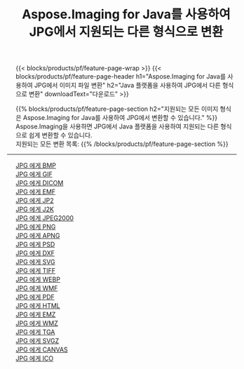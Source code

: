 ﻿---
title: Aspose.Imaging for Java를 사용하여 JPG에서 지원되는 다른 형식으로 변환 
weight: 3920
url: /ko/java/conversion/from/jpg 
lang: ko
langdirlevel: 2
locales: zh-hans,ja,it,ru,de,es,fr,nl,id,lt,pl,pt,vi,tr,ko,zh-hant,ar,hi,th,sv,cs,uk,he
description: Aspose.Imaging을 사용하면 JPG에서 Java 플랫폼을 사용하는 다른 형식으로 쉽게 변환할 수 있습니다.
---

{{< blocks/products/pf/feature-page-wrap >}}
{{< blocks/products/pf/feature-page-header h1="Aspose.Imaging for Java를 사용하여 JPG에서 이미지 파일 변환" h2="Java 플랫폼을 사용하여 JPG에서 다른 형식으로 변환" downloadText="다운로드" >}}


{{% blocks/products/pf/feature-page-section  h2="지원되는 모든 이미지 형식은 Aspose.Imaging for Java를 사용하여 JPG에서 변환할 수 있습니다." %}}
Aspose.Imaging을 사용하면 JPG에서 Java 플랫폼을 사용하여 지원되는 다른 형식으로 쉽게 변환할 수 있습니다.
<br/>
지원되는 모든 변환 목록:
{{% /blocks/products/pf/feature-page-section %}}
<div class="container-fluid productfamilypage bg-gray">
    <div class="convertypes bg-gray agp-content section">
        <div class="container">
		<hr style="margin-left:-20px;"/>
		<div class="row other-converters">
		    <div class='col-md-2 other-converter remove-lp remove-rp'><a href="/imaging/ko/java/conversion/jpg-to-bmp" >JPG 에게 BMP</a></div><div class='col-md-2 other-converter remove-lp remove-rp'><a href="/imaging/ko/java/conversion/jpg-to-gif" >JPG 에게 GIF</a></div><div class='col-md-2 other-converter remove-lp remove-rp'><a href="/imaging/ko/java/conversion/jpg-to-dicom" >JPG 에게 DICOM</a></div><div class='col-md-2 other-converter remove-lp remove-rp'><a href="/imaging/ko/java/conversion/jpg-to-emf" >JPG 에게 EMF</a></div><div class='col-md-2 other-converter remove-lp remove-rp'><a href="/imaging/ko/java/conversion/jpg-to-jp2" >JPG 에게 JP2</a></div><div class='col-md-2 other-converter remove-lp remove-rp'><a href="/imaging/ko/java/conversion/jpg-to-j2k" >JPG 에게 J2K</a></div><div class='col-md-2 other-converter remove-lp remove-rp'><a href="/imaging/ko/java/conversion/jpg-to-jpeg2000" >JPG 에게 JPEG2000</a></div><div class='col-md-2 other-converter remove-lp remove-rp'><a href="/imaging/ko/java/conversion/jpg-to-png" >JPG 에게 PNG</a></div><div class='col-md-2 other-converter remove-lp remove-rp'><a href="/imaging/ko/java/conversion/jpg-to-apng" >JPG 에게 APNG</a></div><div class='col-md-2 other-converter remove-lp remove-rp'><a href="/imaging/ko/java/conversion/jpg-to-psd" >JPG 에게 PSD</a></div><div class='col-md-2 other-converter remove-lp remove-rp'><a href="/imaging/ko/java/conversion/jpg-to-dxf" >JPG 에게 DXF</a></div><div class='col-md-2 other-converter remove-lp remove-rp'><a href="/imaging/ko/java/conversion/jpg-to-svg" >JPG 에게 SVG</a></div><div class='col-md-2 other-converter remove-lp remove-rp'><a href="/imaging/ko/java/conversion/jpg-to-tiff" >JPG 에게 TIFF</a></div><div class='col-md-2 other-converter remove-lp remove-rp'><a href="/imaging/ko/java/conversion/jpg-to-webp" >JPG 에게 WEBP</a></div><div class='col-md-2 other-converter remove-lp remove-rp'><a href="/imaging/ko/java/conversion/jpg-to-wmf" >JPG 에게 WMF</a></div><div class='col-md-2 other-converter remove-lp remove-rp'><a href="/imaging/ko/java/conversion/jpg-to-pdf" >JPG 에게 PDF</a></div><div class='col-md-2 other-converter remove-lp remove-rp'><a href="/imaging/ko/java/conversion/jpg-to-html" >JPG 에게 HTML</a></div><div class='col-md-2 other-converter remove-lp remove-rp'><a href="/imaging/ko/java/conversion/jpg-to-emz" >JPG 에게 EMZ</a></div><div class='col-md-2 other-converter remove-lp remove-rp'><a href="/imaging/ko/java/conversion/jpg-to-wmz" >JPG 에게 WMZ</a></div><div class='col-md-2 other-converter remove-lp remove-rp'><a href="/imaging/ko/java/conversion/jpg-to-tga" >JPG 에게 TGA</a></div><div class='col-md-2 other-converter remove-lp remove-rp'><a href="/imaging/ko/java/conversion/jpg-to-svgz" >JPG 에게 SVGZ</a></div><div class='col-md-2 other-converter remove-lp remove-rp'><a href="/imaging/ko/java/conversion/jpg-to-canvas" >JPG 에게 CANVAS</a></div><div class='col-md-2 other-converter remove-lp remove-rp'><a href="/imaging/ko/java/conversion/jpg-to-ico" >JPG 에게 ICO</a></div>
                </div>
        </div>
    </div>
</div>
<br/>

